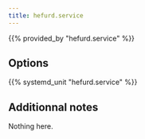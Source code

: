 ```yaml
---
title: hefurd.service
---
```


{{% provided_by "hefurd.service" %}}

## Options

{{% systemd_unit "hefurd.service" %}}

## Additionnal notes

Nothing here.